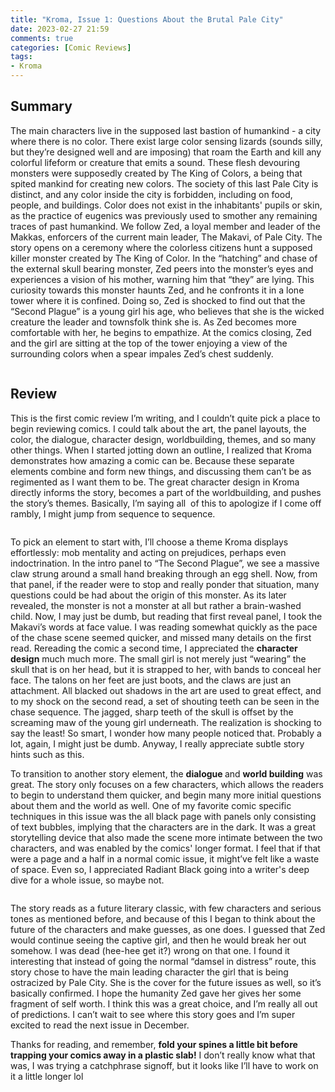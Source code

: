 ```yaml
---
title: "Kroma, Issue 1: Questions About the Brutal Pale City"
date: 2023-02-27 21:59
comments: true
categories: [Comic Reviews]
tags:
- Kroma
---
```

<!-- wp:columns {"align":"wide"} -->
<div class="wp-block-columns alignwide"><!-- wp:column {"layout":{"type":"constrained","justifyContent":"center"}} -->
<div class="wp-block-column"><!-- wp:heading -->
<h2 class="wp-block-heading">Summary</h2>
<!-- /wp:heading -->

<!-- wp:paragraph -->
<p>The main characters live in the supposed last bastion of humankind - a city where there is no color. There exist large color sensing lizards (sounds silly, but they’re designed well and are imposing) that roam the Earth and kill any colorful lifeform or creature that emits a sound. These flesh devouring monsters were supposedly created by The King of Colors, a being that spited mankind for creating new colors. The society of this last Pale City is distinct, and any color inside the city is forbidden, including on food, people, and buildings. Color does not exist in the inhabitants' pupils or skin, as the practice of eugenics was previously used to smother any remaining traces of past humankind. We follow Zed, a loyal member and leader of the Makkas, enforcers of the current main leader, The Makavi, of Pale City.  The story opens on a ceremony where the colorless citizens hunt a supposed killer monster created by The King of Color. In the “hatching” and chase of the external skull bearing monster, Zed peers into the monster’s eyes and experiences a vision of his mother, warning him that “they” are lying. This curiosity towards this monster haunts Zed, and he confronts it in a lone tower where it is confined. Doing so, Zed is shocked to find out that the “Second Plague” is a young girl his age, who believes that she is the wicked creature the leader and townsfolk think she is. As Zed becomes more comfortable with her, he begins to empathize. At the comics closing, Zed and the girl are sitting at the top of the tower enjoying a view of the surrounding colors when a spear impales Zed’s chest suddenly.&nbsp;&nbsp;</p>
<!-- /wp:paragraph --></div>
<!-- /wp:column -->

<!-- wp:column -->
<div class="wp-block-column"><!-- wp:image {"id":52,"sizeSlug":"large","linkDestination":"none"} -->
<figure class="wp-block-image size-large"><img src="https://dillonsmith57.wordpress.com/wp-content/uploads/2023/02/kroma-alt-cover.jpg?w=666" alt="" class="wp-image-52" /></figure>
<!-- /wp:image --></div>
<!-- /wp:column --></div>
<!-- /wp:columns -->

<!-- wp:heading -->
<h2 class="wp-block-heading">Review</h2>
<!-- /wp:heading -->

<!-- wp:paragraph -->
<p>This is the first comic review I’m writing, and I couldn’t quite pick a place to begin reviewing comics. I could talk about the art, the panel layouts, the color, the dialogue, character design, worldbuilding, themes, and so many other things. When I started jotting down an outline, I realized that Kroma demonstrates how amazing a comic can be. Because these separate elements combine and form new things, and discussing them can’t be as regimented as I want them to be. The great character design in Kroma directly informs the story, becomes a part of the worldbuilding, and pushes the story’s themes. Basically, I’m saying all&nbsp; of this to apologize if I come off rambly, I might jump from sequence to sequence.</p>
<!-- /wp:paragraph -->

<!-- wp:columns {"align":"wide"} -->
<div class="wp-block-columns alignwide"><!-- wp:column -->
<div class="wp-block-column"><!-- wp:image {"id":59,"sizeSlug":"large","linkDestination":"none"} -->
<figure class="wp-block-image size-large"><img src="https://dillonsmith57.wordpress.com/wp-content/uploads/2023/02/kroma-2.jpg?w=585" alt="" class="wp-image-59" /></figure>
<!-- /wp:image --></div>
<!-- /wp:column -->

<!-- wp:column -->
<div class="wp-block-column"><!-- wp:paragraph -->
<p>To pick an element to start with, I’ll choose a theme Kroma displays effortlessly: mob mentality and acting on prejudices, perhaps even indoctrination. In the intro panel to “The Second Plague”, we see a massive claw strung around a small hand breaking through an egg shell. Now, from that panel, if the reader were to stop and really ponder that situation, many questions could be had about the origin of this monster. As its later revealed, the monster is not a monster at all but rather a brain-washed child. Now, I may just be dumb, but reading that first reveal panel, I took the Makavi’s words at face value. I was reading somewhat quickly as the pace of the chase scene seemed quicker, and missed many details on the first read. Rereading the comic a second time, I appreciated the <strong>character design</strong> much much more. The small girl is not merely just “wearing” the skull that is on her head, but it is strapped to her, with bands to conceal her face. The talons on her feet are just boots, and the claws are just an attachment. All blacked out shadows in the art are used to great effect, and to my shock on the second read, a set of shouting teeth can be seen in the chase sequence. The jagged, sharp teeth of the skull is offset by the screaming maw of the young girl underneath. The realization is shocking to say the least! So smart, I wonder how many people noticed that. Probably a lot, again, I might just be dumb. Anyway, I really appreciate subtle story hints such as this.&nbsp;</p>
<!-- /wp:paragraph --></div>
<!-- /wp:column --></div>
<!-- /wp:columns -->

<!-- wp:paragraph -->
<p>To transition to another story element, the <strong>dialogue </strong>and <strong>world building</strong> was great. The story only focuses on a few characters, which allows the readers to begin to understand them quicker, and begin many more initial questions about them and the world as well. One of my favorite comic specific techniques in this issue was the all black page with panels only consisting of text bubbles, implying that the characters are in the dark. It was a great storytelling device that also made the scene more intimate between the two characters, and was enabled by the comics' longer format. I feel that if that were a page and a half in a normal comic issue, it might’ve felt like a waste of space. Even so, I appreciated Radiant Black going into a writer's deep dive for a whole issue, so maybe not.&nbsp;</p>
<!-- /wp:paragraph -->

<!-- wp:image {"align":"full","id":61,"sizeSlug":"large","linkDestination":"none"} -->
<figure class="wp-block-image alignfull size-large"><img src="https://dillonsmith57.wordpress.com/wp-content/uploads/2023/02/kroma-by-de-felici-1_aa902d8446.jpg?w=585" alt="" class="wp-image-61" /></figure>
<!-- /wp:image -->

<!-- wp:paragraph -->
<p>The story reads as a future literary classic, with few characters and serious tones as mentioned before, and because of this I began to think about the future of the characters and make guesses, as one does. I guessed that Zed would continue seeing the captive girl, and then he would break her out somehow. I was dead (hee-hee get it?) wrong on that one. I found it interesting that instead of going the normal “damsel in distress” route, this story chose to have the main leading character the girl that is being ostracized by Pale City. She is the cover for the future issues as well, so it’s basically confirmed. I hope the humanity Zed gave her gives her some fragment of self worth. I think this was a great choice, and I’m really all out of predictions. I can’t wait to see where this story goes and I’m super excited to read the next issue in December.&nbsp;</p>
<!-- /wp:paragraph -->

<!-- wp:paragraph -->
<p>Thanks for reading, and remember, <strong>fold your spines a little bit before trapping your comics away in a plastic slab!</strong> I don’t really know what that was, I was trying a catchphrase signoff, but it looks like I’ll have to work on it a little longer lol&nbsp;</p>
<!-- /wp:paragraph -->
